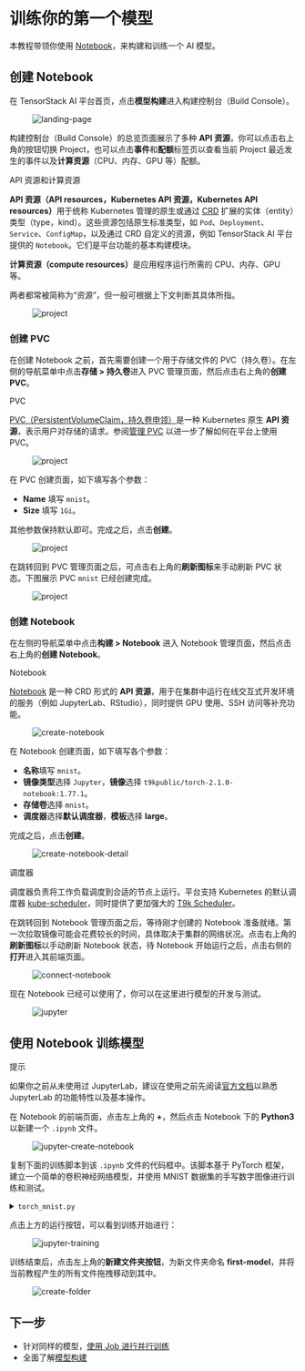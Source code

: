 # 训练你的第一个模型

本教程带领你使用 [Notebook](../modules/building/notebook.md)，来构建和训练一个 AI 模型。

## 创建 Notebook

在 TensorStack AI 平台首页，点击**模型构建**进入构建控制台（Build Console）。

<figure class="screenshot">
  <img alt="landing-page" src="../assets/get-started/training-first-model/landing-page.png" />
</figure>

构建控制台（Build Console）的总览页面展示了多种 **API 资源**，你可以点击右上角的按钮切换 Project，也可以点击**事件**和**配额**标签页以查看当前 Project 最近发生的事件以及**计算资源**（CPU、内存、GPU 等）配额。

<aside class="note info">
<div class="title">API 资源和计算资源</div>

<strong>API 资源（API resources，Kubernetes API 资源，Kubernetes API resources）</strong>用于统称 Kubernetes 管理的原生或通过 <a target="_blank" rel="noopener noreferrer" href="https://kubernetes.io/docs/concepts/extend-kubernetes/api-extension/custom-resources/">CRD</a> 扩展的实体（entity）类型（type，kind）。这些资源包括原生标准类型，如 `Pod`、`Deployment`、`Service`、`ConfigMap`，以及通过 CRD 自定义的资源，例如 TensorStack AI 平台提供的 `Notebook`。它们是平台功能的基本构建模块。

<strong>计算资源（compute resources）</strong>是应用程序运行所需的 CPU、内存、GPU 等。

两者都常被简称为“资源”，但一般可根据上下文判断其具体所指。

</aside>

<figure class="screenshot">
  <img alt="project" src="../assets/get-started/training-first-model/overview.png" />
</figure>

### 创建 PVC

在创建 Notebook 之前，首先需要创建一个用于存储文件的 PVC（持久卷）。在左侧的导航菜单中点击**存储&nbsp;> 持久卷**进入 PVC 管理页面，然后点击右上角的**创建 PVC**。

<aside class="note info">
<div class="title">PVC</div>

<a target="_blank" rel="noopener noreferrer" href="https://kubernetes.io/zh/docs/concepts/storage/persistent-volumes/">PVC（PersistentVolumeClaim，持久卷申领）</a>是一种 Kubernetes 原生 **API 资源**，表示用户对存储的请求。参阅[管理 PVC](../tasks/manage-pvc.md) 以进一步了解如何在平台上使用 PVC。

</aside>

<figure class="screenshot">
  <img alt="project" src="../assets/get-started/training-first-model/create-pvc.png" />
</figure>

在 PVC 创建页面，如下填写各个参数：

* **Name** 填写 `mnist`。
* **Size** 填写 `1Gi`。

其他参数保持默认即可。完成之后，点击**创建**。

<figure class="screenshot">
  <img alt="project" src="../assets/get-started/training-first-model/create-pvc-detail.png" />
</figure>

在跳转回到 PVC 管理页面之后，可点击右上角的**刷新图标**来手动刷新 PVC 状态。下图展示 PVC `mnist` 已经创建完成。

<figure class="screenshot">
  <img alt="project" src="../assets/get-started/training-first-model/create-pvc-finish.png" />
</figure>

### 创建 Notebook

在左侧的导航菜单中点击**构建 > Notebook** 进入 Notebook 管理页面，然后点击右上角的**创建 Notebook**。

<aside class="note info">
<div class="title">Notebook</div>

[Notebook](../modules/building/notebook.md) 是一种 CRD 形式的 **API 资源**，用于在集群中运行在线交互式开发环境的服务（例如 JupyterLab、RStudio），同时提供 GPU 使用、SSH 访问等补充功能。

</aside>

<figure class="screenshot">
  <img alt="create-notebook" src="../assets/get-started/training-first-model/create-notebook.png" />
</figure>

在 Notebook 创建页面，如下填写各个参数：

* **名称**填写 `mnist`。
* **镜像类型**选择 `Jupyter`，**镜像**选择 `t9kpublic/torch-2.1.0-notebook:1.77.1`。
* **存储卷**选择 `mnist`。
* **调度器**选择**默认调度器**，**模板**选择 **large**。

完成之后，点击**创建**。

<figure class="screenshot">
  <img alt="create-notebook-detail" src="../assets/get-started/training-first-model/create-notebook-detail.png" />
</figure>

<aside class="note info">
<div class="title">调度器</div>

调度器负责将工作负载调度到合适的节点上运行。平台支持 Kubernetes 的默认调度器 [kube-scheduler](../modules/computing-resources/scheduler/kube-scheduler.md)，同时提供了更加强大的 [T9k Scheduler](../modules/computing-resources/scheduler/t9k-scheduler.md)。

</aside>

在跳转回到 Notebook 管理页面之后，等待刚才创建的 Notebook 准备就绪。第一次拉取镜像可能会花费较长的时间，具体取决于集群的网络状况。点击右上角的**刷新图标**以手动刷新 Notebook 状态，待 Notebook 开始运行之后，点击右侧的**打开**进入其前端页面。

<figure class="screenshot">
  <img alt="connect-notebook" src="../assets/get-started/training-first-model/connect-notebook.png" />
</figure>

现在 Notebook 已经可以使用了，你可以在这里进行模型的开发与测试。

<figure class="screenshot">
  <img alt="jupyter" src="../assets/get-started/training-first-model/jupyter.png" />
</figure>

## 使用 Notebook 训练模型

<aside class="note tip">
<div class="title">提示</div>

如果你之前从未使用过 JupyterLab，建议在使用之前先阅读<a target="_blank" rel="noopener noreferrer" href="https://jupyterlab.readthedocs.io/en/stable/">官方文档</a>以熟悉 JupyterLab 的功能特性以及基本操作。

</aside>

在 Notebook 的前端页面，点击左上角的 **+**，然后点击 Notebook 下的 **Python3** 以新建一个 `.ipynb` 文件。

<figure class="screenshot">
  <img alt="jupyter-create-notebook" src="../assets/get-started/training-first-model/jupyter-create-notebook.png" />
</figure>

复制下面的训练脚本到该 `.ipynb` 文件的代码框中。该脚本基于 PyTorch 框架，建立一个简单的卷积神经网络模型，并使用 MNIST 数据集的手写数字图像进行训练和测试。

<details><summary><code class="hljs">torch_mnist.py</code></summary>

```python
{{#include ../assets/get-started/training-first-model/torch_mnist.py}}
```

</details>

点击上方的运行按钮，可以看到训练开始进行：

<figure class="screenshot">
  <img alt="jupyter-training" src="../assets/get-started/training-first-model/jupyter-training.png" />
</figure>

训练结束后，点击左上角的**新建文件夹按钮**，为新文件夹命名 **first-model**，并将当前教程产生的所有文件拖拽移动到其中。

<figure class="screenshot">
  <img alt="create-folder" src="../assets/get-started/training-first-model/create-folder.png" />
</figure>

## 下一步

* 针对同样的模型，[使用 Job 进行并行训练](./parallel-training.md)
* 全面了解[模型构建](../modules/building/index.md)
